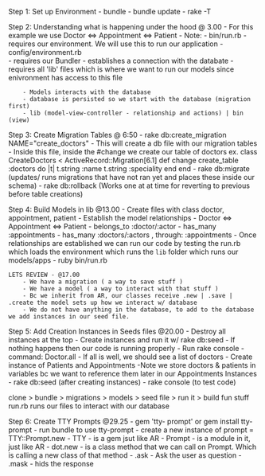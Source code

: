Step 1: Set up Environment
    - bundle
    - bundle update
    - rake -T


Step 2: Understanding what is happening under the hood @ 3.00
    - For this example we use Doctor <=> Appointment <=> Patient
    - Note:
        - bin/run.rb 
            -requires our environment. We will use this to run our application 
        - config/environment.rb     
            - requires our Bundler
            - establishes a connection with the databate
            - requires all 'lib' files which is where we want to run our models since enivronment has access to this file

        - Models interacts with the database
        - database is persisted so we start with the database (migration first) 
        - lib (model-view-controller - relationship and actions) | bin (view)

Step 3: Create Migration Tables @ 6:50
    - rake db:create_migration NAME="create_doctors"
        - This will create a db file with our migration tables
        - Inside this file, inside the #change we create our table of doctors 
            ex. 
                class CreateDoctors < ActiveRecord::Migration[6.1]
                    def change
                        create_table :doctors do |t|
                        t.string :name
                        t.string :speciality
                    end
                end
    - rake db:migrate (updates/ runs migrations that have not ran yet and places these inside our schema)
    - rake db:rollback (Works one at at time for reverting to previous before table creations)

Step 4: Build Models in lib @13.00
    - Create files with class doctor, appointment, patient
    - Establish the model relationships
        - Doctor <=> Appointment <=> Patient
            - belongs_to :doctor/:actor
            - has_many :appointments
            - has_many :doctors/:actors , through: :appointments
    - Once relationships are established we can run our code by testing the run.rb which loads the environment which runs the `lib` folder which runs our models/apps
    - ruby bin/run.rb

    LETS REVIEW - @17.00
        - We have a migration ( a way to save stuff )
        - We have a model ( a way to interact with that stuff )
        - Bc we inherit from AR, our classes receive .new | .save | .create the model sets up how we interact w/ database
        - We do not have anything in the database, to add to the database we add instances in our seed file.

Step 5: Add Creation Instances in Seeds files @20.00
    - Destroy all instances at the top
    - Create instances and run it w/ rake db:seed
        - If nothing happens then our code is running properly
    - Run rake console
        - command: Doctor.all
        - If all is well, we should see a list of doctors 
    - Create instance of Patients and Appointments
        -Note we store doctors & patients in variables bc we want to reference them later in our Appointments Instances
    - rake db:seed (after creating instances)
    - rake console (to test code)
    

clone > bundle > migrations > models > seed file > run it > build fun stuff
run.rb runs our files to interact with our database

Step 6: Create TTY Prompts @29.25
    - gem 'tty- prompt' or gem install tty-prompt
    - run bundle to use tty-prompt
    - create a new instance of prompt = TTY::Prompt.new
        - TTY - is a gem jsut like AR
        - Prompt - is a module in it, just like AR
        - dot.new - is a class method that we can call on Prompt. Which is calling a new class of that method
        - .ask - Ask the user as question
        - .mask - hids the response


